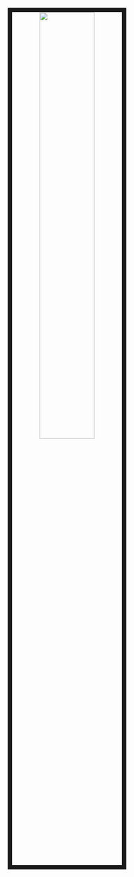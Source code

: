 <p align="center">
<img src="https://user-images.githubusercontent.com/88129204/211064201-1dbf00fe-3c31-49c2-b5c7-e264587882b5.png" style="width:50%;" border="10"/>
</p>
